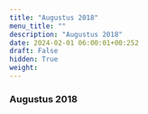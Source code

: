 ```yaml
---
title: "Augustus 2018"
menu_title: ""
description: "Augustus 2018"
date: 2024-02-01 06:00:01+00:252
draft: False
hidden: True
weight:
---
```

### Augustus 2018


